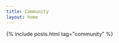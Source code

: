 ```yaml
---
title: Community
layout: home
---
```


<div class="home">
  {% include posts.html tag="community" %}
</div>

